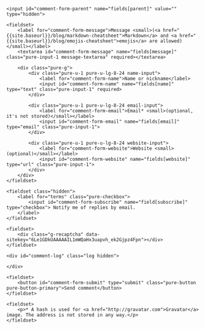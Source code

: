 <form id="comment-form" method="POST" action="{{site.staticman_url}}" class="pure-form pure-form-stacked comment-form">
    <input name="options[reCaptcha][siteKey]" value="6Le1GDkUAAAAAIL1mWQaHx3uapvh_ek2Gjpz4Fpn" type="hidden">
    <input name="options[reCaptcha][secret]" value="QYZHb1y4/fYu7zbUO8HIK2HJplQAqBgYdao/BXJfbF4Ywwm8OpCmQhR56sGtMjan4kytj84AOF87kNpwu1Mb7Oppgj3xIX9q0k08bQxEOPGV5Z0MXRcteT1EUm4WYOb2j80r1pOkG7qZ32y3tEakCQqvT7pHjus18kOT4MhzhKI=" type="hidden">
    <input name="options[slug]" type="hidden" value="{{page.slug}}">
    
    <input id="comment-form-parent" name="fields[parent]" value="" type="hidden">

    <fieldset>            
        <label for="comment-form-message">Message <small>(<a href="{{site.baseurl}}/blog/markdown-cheatsheet">Markdown</a> and <a href="{{site.baseurl}}/blog/emojis-cheatsheet">emojis</a> are allowed)</small></label>
        <textarea id="comment-form-message" name="fields[message]" class="pure-input-1 message-textarea" required></textarea>

        <div class="pure-g">
            <div class="pure-u-1 pure-u-lg-8-24 name-input">
                <label for="comment-form-name">Name or nickname</label>
                <input id="comment-form-name" name="fields[name]" type="text" class="pure-input-1" required>
            </div>

            <div class="pure-u-1 pure-u-lg-8-24 email-input">
                <label for="comment-form-email">Email* <small>(optional, it's not stored)</small></label>
                <input id="comment-form-email" name="fields[email]" type="email" class="pure-input-1">
            </div>

            <div class="pure-u-1 pure-u-lg-8-24 website-input">
                <label for="comment-form-website">Website <small>(optional)</small></label>
                <input id="comment-form-website" name="fields[website]" type="url" class="pure-input-1">
            </div>
        </div>
    </fieldset>

    <fieldset class="hidden">
        <label for="terms" class="pure-checkbox">
            <input id="comment-form-subscribe" name="field[subscribe]" type="checkbox"> Notify me of replies by email.
        </label>
    </fieldset>

    <fieldset>
        <div class="g-recaptcha" data-sitekey="6Le1GDkUAAAAAIL1mWQaHx3uapvh_ek2Gjpz4Fpn"></div>
    </fieldset>

    <div id="comment-log" class="log hidden">

    </div>

    <fieldset>
        <button id="comment-form-submit" type="submit" class="pure-button pure-button-primary">Send comment</button>
    </fieldset>
    
    <fieldset>
        <p>* A hash is used for <a href="http://gravatar.com">Gravatar</a> image. The address is not stored in any way.</p>
    </fieldset>
</form>